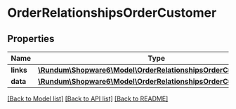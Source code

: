 # OrderRelationshipsOrderCustomer

## Properties
Name | Type | Description | Notes
------------ | ------------- | ------------- | -------------
**links** | [**\Rundum\Shopware6\Model\OrderRelationshipsOrderCustomerLinks**](OrderRelationshipsOrderCustomerLinks.md) |  | [optional] 
**data** | [**\Rundum\Shopware6\Model\OrderRelationshipsOrderCustomerData**](OrderRelationshipsOrderCustomerData.md) |  | [optional] 

[[Back to Model list]](../../README.md#documentation-for-models) [[Back to API list]](../../README.md#documentation-for-api-endpoints) [[Back to README]](../../README.md)

